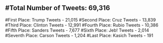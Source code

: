 #Total Number of Tweets: 69,316 
---
#First Place: Trump Tweets - 21,015
#Second Place: Cruz Tweets - 13,839
#Third Place: Clinton Tweets - 12,991
#Fourth Place: Rubio Tweets - 10,386
#Fifth Place: Sanders Tweets - 7,677
#Sixth Place: Jeb! Tweets - 2,014
#Seventh Place: Carson Tweets - 1,204
#Last Place: Kasich Tweets - 191

